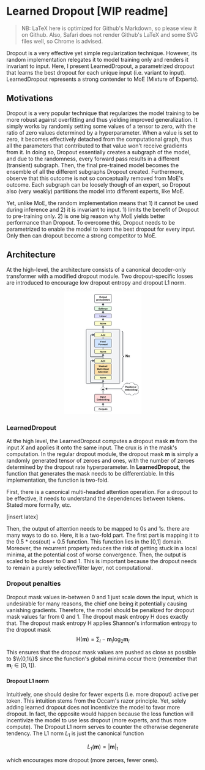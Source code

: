 # Learned Dropout [WIP readme]
> NB: LaTeX here is optimized for Github's Markdown, so please view it on Github. Also, Safari does not render Github's LaTeX and some SVG files well, so Chrome is advised.

Dropout is a very effective yet simple regularization technique. However, its random implementation relegates it to model training only and renders it invariant to input. Here, I present LearnedDropout, a parametrized dropout that learns the best dropout for each unique input (i.e. variant to input). LearnedDropout represents a strong contender to MoE (Mixture of Experts).

## Motivations

Dropout is a very popular technique that regularizes the model training to be more robust against overfitting and thus yielding improved generalization. It simply works by randomly setting some values of a tensor to zero, with the ratio of zero values determined by a hyperparameter. When a value is set to zero, it becomes effectively detached from the computational graph, thus all the parameters that contributed to that value won't receive gradients from it. In doing so, Dropout essentially creates a subgraph of the model, and due to the randomness, every forward pass results in a different (transient) subgraph. Then, the final pre-trained model becomes the ensemble of all the different subgraphs Dropout created. Furthermore, observe that this outcome is not so conceptually removed from MoE's outcome. Each subgraph can be loosely though of an expert, so Dropout also (very weakly) partitions the model into different experts, like MoE.

Yet, unlike MoE, the random implementation means that 1) it cannot be used during inference and 2) it is invariant to input. 1) limits the benefit of Dropout to pre-training only. 2) is one big reason why MoE yields better performance than Dropout. To overcome this, Dropout needs to be parametrized to enable the model to learn the best dropout for every input. Only then can dropout become a strong competitor to MoE.

## Architecture

At the high-level, the architecture consists of a canonical decoder-only transformer with a modified dropout module. Two dropout-specific losses are introduced to encourage low dropout entropy and dropout L1 norm.

<div align="center">
  <img src="assets/decoder_diagram.svg" alt="sdasd" width="40%">
</div>

### LearnedDropout

At the high level, the LearnedDropout computes a dropout mask $\mathbf{m}$ from the input $X$ and applies it onto the same input. The crux is in the mask's computation. In the regular dropout module, the dropout mask $\mathbf{m}$ is simply a randomly generated tensor of zeroes and ones, with the number of zeroes determined by the dropout rate hyperparameter. In **LearnedDropout**, the function that generates the mask needs to be differentiable. In this implementation, the function is two-fold.

First, there is a canonical multi-headed attention operation. For a dropout to be effective, it needs to understand the dependences between tokens. Stated more formally, etc.

[insert latex]

Then, the output of attention needs to be mapped to 0s and 1s. there are many ways to do so. Here, it is a two-fold part. The first part is mapping it to the 0.5 * cos(out) + 0.5 function. This function lies in the [0,1] domain. Moreover, the recurrent property reduces the risk of getting stuck in a local minima, at the potential cost of worse convergence. Then, the output is scaled to be closer to 0 and 1. This is important because the dropout needs to remain a purely selective/filter layer, not computational.

### Dropout penalties

Dropout mask values in-between 0 and 1 just scale down the input, which is undesirable for many reasons, the chief one being it potentially causing vanishing gradients. Therefore, the model should be penalized for dropout mask values far from 0 and 1. The dropout mask entropy $\mathrm{H}$ does exactly that. The dropout mask entropy $\mathrm{H}$ applies Shannon's information entropy to the dropout mask
$$\mathrm{H}(\mathbf{m}) =  \sum_{i}-\mathbf{m}_i\log_2\mathbf{m}_i $$

This ensures that the dropout mask values are pushed as close as possible to $\\{0,1\\}$ since the function's global minima occur there (remember that $\mathbf{m}_i \in [0,1]$).

#### Dropout L1 norm

Intuitively, one should desire for fewer experts (i.e. more dropout) active per token. This intuition stems from the Occam's razor principle. Yet, solely adding learned dropout does not incentivize the model to favor more dropout. In fact, the opposite would happen because the loss function will incentivize the model to use less dropout (more experts, and thus more compute). The Dropout L1 norm serves to counter the otherwise degenerate tendency. The L1 norm ${L_1}$ is just the canonical function

$$ L_1(\mathbf{m}) = |\mathbf{m}|_1$$

which encourages more dropout (more zeroes, fewer ones).
